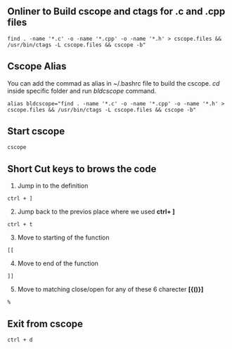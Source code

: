 ## Onliner to Build cscope and ctags for .c and .cpp files

```find . -name '*.c' -o -name '*.cpp' -o -name '*.h' > cscope.files && /usr/bin/ctags -L cscope.files && cscope -b"```

## Cscope Alias 

   You can add the commad as alias in ~/.bashrc file to build the cscope. *cd* inside specific folder and run *bldcscope* command.
   
   ```alias bldcscope="find . -name '*.c' -o -name '*.cpp' -o -name '*.h' > cscope.files && /usr/bin/ctags -L cscope.files && cscope -b"```

## Start cscope

```cscope```

## Short Cut keys to brows the code
1. Jump in to the definition

```ctrl + ]```

2. Jump back to the previos place where we used **ctrl+ ]**

```ctrl + t```

3. Move to starting of the function

```[[```

4. Move to end of the function

```]]```

5. Move to matching close/open for any of these 6 charecter **[{()}]**

```%```

## Exit from cscope

```ctrl + d```
